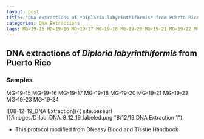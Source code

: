 ```yaml
---
layout: post
title: "DNA extractions of *Diploria labyrinthiformis* from Puerto Rico "
categories: DNA Extractions
tags: MG-19-15 MG-19-16 MG-19-17 MG-19-18 MG-19-20 MG-19-21 MG-19-22 MG-19-23 MG-19-24
---
```


## DNA extractions of *Diploria labyrinthiformis* from Puerto Rico

### Samples

MG-19-15 MG-19-16 MG-19-17 MG-19-18 MG-19-20 MG-19-21 MG-19-22 MG-19-23 MG-19-24

![08-12-19_DNA Extraction]({{ site.baseurl }}/images/D_lab_DNA_8_12_19_labeled.png "8/12/19 DNA Extraction 1")

* This protocol modified from DNeasy Blood and Tissue Handbook
